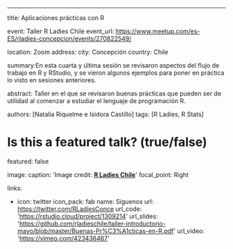 ---
title: Aplicaciones prácticas con R

event: Taller R Ladies Chile
event_url: https://www.meetup.com/es-ES/rladies-concepcion/events/270822549/

location: Zoom
address:
  city: Concepción
  country: Chile

summary:En esta cuarta y última sesión se revisaron aspectos del flujo de trabajo en R y RStudio, y se vieron algunos ejemplos para poner en práctica lo visto en sesiones anteriores.

abstract: Taller en el que se revisaron buenas prácticas que pueden ser de utilidad al comenzar a estudiar el lenguaje de programación R.

authors: [Natalia Riquelme e Isidora Castillo]
tags: [R Ladies, R Stats]

# Is this a featured talk? (true/false)
featured: false

image:
  caption: 'Image credit: [**R Ladies Chile**](https://github.com/rladieschile/taller-introductorio-mayo)'
  focal_point: Right

links:
  - icon: twitter
    icon_pack: fab
    name: Siguenos
    url: https://twitter.com/RLadiesConce
url_code: 'https://rstudio.cloud/project/1309214'
url_slides: 'https://github.com/rladieschile/taller-introductorio-mayo/blob/master/Buenas-Pr%C3%A1cticas-en-R.pdf'
url_video: 'https://vimeo.com/423436467'

